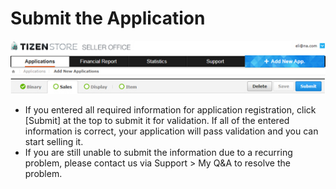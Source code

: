 # Submit the Application

![img](media/distribution_submit.jpg)

- If you entered all required information for application registration, click [Submit] at the top to submit it for validation. If all of the entered information is correct, your application will pass validation and you can start selling it.
- If you are still unable to submit the information due to a recurring problem, please contact us via Support > My Q&A to resolve the problem.

